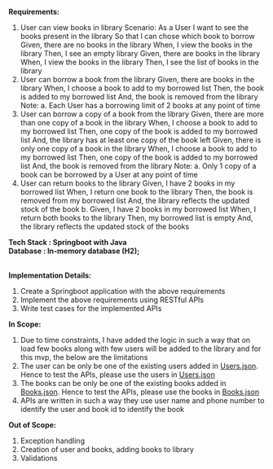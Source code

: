 **Requirements:**
1. User can view books in library
   Scenario: As a User
   I want to see the books present in the library So that I can chose which book to borrow
   Given, there are no books in the library When, I view the books in the library Then, I see an empty library
   Given, there are books in the library When, I view the books in the library Then, I see the list of books in the
   library
2. User can borrow a book from the library
   Given, there are books in the library
   When, I choose a book to add to my borrowed list Then, the book is added to my borrowed list
   And, the book is removed from the library
   Note:
   a. Each User has a borrowing limit of 2 books at any point of time
3. User can borrow a copy of a book from the library
   Given, there are more than one copy of a book in the library When, I choose a book to add to my borrowed list
   Then, one copy of the book is added to my borrowed list And, the library has at least one copy of the book left
   Given, there is only one copy of a book in the library When, I choose a book to add to my borrowed list
   Then, one copy of the book is added to my borrowed list And, the book is removed from the library
   Note:
   a. Only 1 copy of a book can be borrowed by a User at any point of time
4. User can return books to the library
   Given, I have 2 books in my borrowed list
   When, I return one book to the library
   Then, the book is removed from my borrowed list And, the library reflects the updated stock of the book
   b. Given, I have 2 books in my borrowed list
   When, I return both books to the library
   Then, my borrowed list is empty
   And, the library reflects the updated stock of the books

**Tech Stack : Springboot with Java**
</br>
**Database : In-memory database (H2);**
</br>
</br>

**Implementation Details:**
</br>
1. Create a Springboot application with the above requirements
2. Implement the above requirements using RESTful APIs
3. Write test cases for the implemented APIs

**In Scope:**
1. Due to time constraints, I have added the logic in such a way that on load few books along with few users will be added to the library and for this mvp, the below are the limitations
2. The user can be only be one of the existing users added in [Users.json](./main/resources/Users.json). Hence to test the APIs, please use the users in [Users.json](./main/resources/Users.json)
3. The books can be only be one of the existing books added in [Books.json](./main/resources/Books.json). Hence to test the APIs, please use the books in [Books.json](./main/resources/Books.json)
4. APIs are written in such a way they use user name and phone number to identify the user and book id to identify the book

**Out of Scope:**
1. Exception handling 
2. Creation of user and books, adding books to library
3. Validations